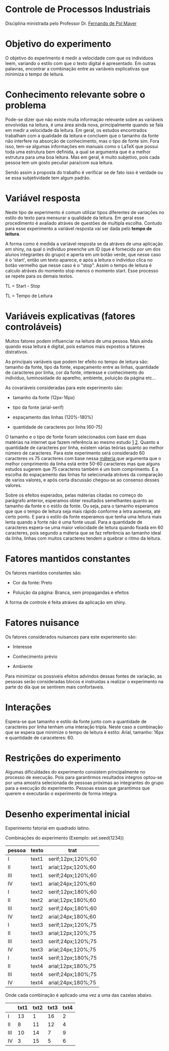 # Controle de Processos Industriais

Disciplina ministrada pelo Professor Dr. [Fernando de Pol Mayer](http://leg.ufpr.br/~fernandomayer/)

# Objetivo do experimento

O objetivo do experimento é medir a velocidade com que os indivíduos leem, variando o estilo com que o texto digital é apresentado. Em outras palavras, encontrar a combinação entre as variáveis explicativas que minimiza o tempo de leitura.

# Conhecimento relevante sobre o problema

Pode-se dizer que não existe muita informação relevante sobre as variáveis envolvidas na leitura, é uma área ainda nova, principalmente quando se fala em medir a velocidade da leitura. Em geral, os estudos encontrados trabalham com a qualidade da leitura e concluem que o tamanho da fonte não interfere na absorção de conhecimento, mas o tipo de fonte sim. Fora isso, tem-se algumas informações em manuais como o LaTeX que possui toda uma estrutura bem definida, a qual se argumenta que é a melhor estrutura para uma boa leitura. Mas em geral, é muito subjetivo, pois cada pessoa tem um gosto peculiar para/com sua leitura. 

Sendo assim a proposta do trabalho é verificar se de fato isso é verdade ou se essa subjetividade tem algum padrão.
		
# Variável resposta

Neste tipo de experimento é comum utilizar tipos diferentes de variações no estilo do texto para mensurar a qualidade da leitura. Em geral esse procedimento é avaliado atráves de questões de multipla escolha. Contudo para esse experimento a variável resposta vai ser dada pelo **tempo de leitura**.

A forma como é medida a variável resposta se da atráves de uma aplicação em shiny, na qual o indivíduo preenche um ID (que é fornecido por um dos alunos integrantes do grupo) e aperta em um botão verde, que nesse caso é o 'start', então um texto aparece, e após a leitura o indivíduo clica no botão vermelho que nesse caso é o "stop". Assim o tempo de leitura é calculo atráves do momento stop menos o momento start. Esse processo se repete para os demais textos.

TL = Start - Stop

TL = Tempo de Leitura

# Variáveis explicativas (fatores controláveis)

Muitos fatores podem influenciar na leitura de uma pessoa. Mais ainda quando essa leitura é digital, pois estamos mais expostos a fatores distrativos.

As principais variáveis que podem ter efeito no tempo de leitura são: tamanho da fonte, tipo da fonte, espaçamento entre as linhas, quantidade de caracteres por linha, cor da fonte, interesse e conhecimento do indivíduo, luminosidade do aparelho, ambiente, poluição da página etc...

As covariáveis consideradas para este experimento são:

* tamanho da fonte (12px-16px)

* tipo da fonte (arial-serif)

* espaçamento das linhas (120%-180%)

* quantidade de caracteres por linha (60-75)

O tamanho e o tipo de fonte foram selecionados com base em duas matérias na internet que fazem referência ao mesmo estudo [1](http://blogexamedeordem.com.br/estudo-indica-que-a-fonte-da-letra-pode-ajudar-na-memorizacao-e-no-aprendizado) [2](https://www.terra.com.br/noticias/ciencia/pesquisa/estudo-sugere-que-estilo-da-fonte-pode-ajudar-no-aprendizado,aa69b801069ea310VgnCLD200000bbcceb0aRCRD.html). Quanto a quantidade de caracteres por linha, existem várias teórias quanto ao melhor número de caracteres. Para este experimento será considerado 60 caracteres vs 75 caracteres com base nessa [máteria ](https://baymard.com/blog/line-length-readability) que argumenta que o melhor comprimento da linha está entre 50-60 caracteres mas que alguns estudos sugerem que 75 caracteres também é um bom comprimento. E a escolha do espaçamento das linhas foi selecionada atráves da comparação de varios valores, e após certa discussão chegou-se ao consenso desses valores. 

Sobre os efeitos esperados, pelas máterias citadas no começo do parágrafo anterior, esperamos obter resultados semelhantes quanto ao tamanho da fonte e o estilo da fonte. Ou seja, para o tamanho esperamos que que o tempo de leitura seja mais rápido conforme a letra aumenta, até certo ponto. E para o estilo da fonte esperamos que tenha uma leitura mais lenta quando a fonte não é uma fonte usual. Para a quantidade de caracteres espera-se uma maior velocidade de leitura quando fixada em 60 caracteres, pois segundo a máteria que se faz referência ao tamanho ideal da linha, linhas com muitos caracteres tendem a quebrar o ritmo da leitura.

# Fatores mantidos constantes

Os fatores mantidos constantes são:

* Cor da fonte: Preto

* Poluição da página: Branca, sem propagandas e efeitos


A forma de controle é feita atráves da aplicação em shiny.

# Fatores nuisance

Os fatores considerados nuisances para este experimento são:

* Interesse

* Conhecimento prévio

* Ambiente

Para minimizar os possiveis efeitos advindos dessas fontes de variação, as pessoas serão consideradas blocos e instruidas a realizar o experimento na parte do dia que se sentirem mais confortaveis. 

# Interações

Espera-se que tamanho e estilo da fonte junto com a quantidade de caracteres por linha tenham uma interação tripla. Neste caso a combinação que se espera que minimize o tempo de leitura é estilo: Arial, tamanho: 16px e quantidade de caraceteres: 60.


# Restrições do experimento

Algumas dificuldades do experimento consistem principalmente no processo de execução. Pois para garantirmos resultados integros optou-se por uma amostra selecionada de pessoas próximas ao integrantes do grupo para a execução do experimento. Pessoas essas que garantimos que querem e executarão o experimento de forma integra.

# Desenho experimental inicial

Experimento fatorial em quadrado latino.

Combinações do experimento (Exemplo: set.seed(1234))

| pessoa | texto | trat               |
|--------|-------|--------------------|
| I      | text1 | serif;12px;120%;60 |
| II     | text1 | arial;12px;120%;60 |
| III    | text1 | serif;24px;120%;60 |
| IV     | text1 | arial;24px;120%;60 |
| I      | text2 | serif;12px;180%;60 |
| II     | text2 | arial;12px;180%;60 |
| III    | text2 | serif;24px;180%;60 |
| IV     | text2 | arial;24px;180%;60 |
| I      | text3 | serif;12px;120%;75 |
| II     | text3 | arial;12px;120%;75 |
| III    | text3 | serif;24px;120%;75 |
| IV     | text3 | arial;24px;120%;75 |
| I      | text4 | serif;12px;180%;75 |
| II     | text4 | arial;12px;180%;75 |
| III    | text4 | serif;24px;180%;75 |
| IV     | text4 | arial;24px;180%;75 |

Onde cada combinação é aplicado uma vez a uma das cazelas abaixo.

|     | txt1 | txt2 | txt3 | txt4 |
|-----|------|------|------|------|
| I   | 13   | 1    | 16   | 2    |
| II  | 8    | 11   | 12   | 4    |
| III | 10   | 14   | 7    | 9    |
| IV  | 3    | 15   | 5    | 6    |